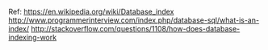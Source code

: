 
Ref:
https://en.wikipedia.org/wiki/Database_index
http://www.programmerinterview.com/index.php/database-sql/what-is-an-index/
http://stackoverflow.com/questions/1108/how-does-database-indexing-work
